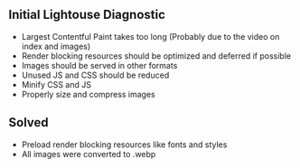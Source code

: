 ## Initial Lightouse Diagnostic

- Largest Contentful Paint takes too long (Probably due to the video on index and images)
- Render blocking resources should be optimized and deferred if possible
- Images should be served in other formats
- Unused JS and CSS should be reduced
- Minify CSS and JS
- Properly size and compress images

## Solved

- Preload render blocking resources like fonts and styles
- All images were converted to .webp
